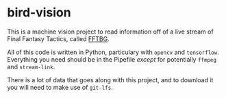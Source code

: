 # bird-vision

This is a machine vision project to read information off of a live stream of Final Fantasy Tactics, called [FFTBG](https://www.twitch.tv/fftbattleground).

All of this code is written in Python, particulary with `opencv` and `tensorflow`. Everything you need should be in the Pipefile *except* for potentially `ffmpeg` and `stream-link`.

There is a lot of data that goes along with this project, and to download it you will need to make use of `git-lfs`.
